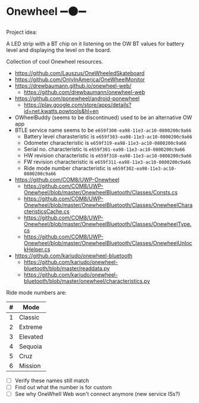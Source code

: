 # Onewheel ➖⚫➖

Project idea:

A LED strip with a BT chip on it listening on the OW BT values for battery level and displaying the level on the board.

Collection of cool Onewheel resources.

- https://github.com/Lauszus/OneWheeledSkateboard
- https://github.com/OnlyInAmerica/OneWheelMonitor
- https://drewbaumann.github.io/onewheel-web/
  - https://github.com/drewbaumann/onewheel-web
- https://github.com/ponewheel/android-ponewheel
  - https://play.google.com/store/apps/details?id=net.kwatts.powtools&hl=en
- OWheelBuddy (seems to be discontinued) used to be an alternative OW app
- BTLE service name seems to be `e659f300-ea98-11e3-ac10-0800200c9a66`
  - Battery level charasteristic is `e659f303-ea98-11e3-ac10-0800200c9a66`
  - Odometer characteristic is `e659f319-ea98-11e3-ac10-0800200c9a66`
  - Serial no. characteristic is `e659f301-ea98-11e3-ac10-0800200c9a66`
  - HW revision characteristic is `e659f318-ea98-11e3-ac10-0800200c9a66`
  - FW revision characteristic is `e659f311-ea98-11e3-ac10-0800200c9a66`
  - Ride mode number characteristic is `e659f302-ea98-11e3-ac10-0800200c9a66`
- https://github.com/COM8/UWP-Onewheel
  - https://github.com/COM8/UWP-Onewheel/blob/master/OnewheelBluetooth/Classes/Consts.cs
  - https://github.com/COM8/UWP-Onewheel/blob/master/OnewheelBluetooth/Classes/OnewheelCharacteristicsCache.cs
  - https://github.com/COM8/UWP-Onewheel/blob/master/OnewheelBluetooth/Classes/OnewheelType.cs
  - https://github.com/COM8/UWP-Onewheel/blob/master/OnewheelBluetooth/Classes/OnewheelUnlockHelper.cs
- https://github.com/kariudo/onewheel-bluetooth
  - https://github.com/kariudo/onewheel-bluetooth/blob/master/readdata.py
  - https://github.com/kariudo/onewheel-bluetooth/blob/master/onewheel/characteristics.py

Ride mode numbers are:

| # | Mode     |
|---|----------|
| 1 | Classic  |
| 2 | Extreme  |
| 3 | Elevated |
| 4 | Sequoia  |
| 5 | Cruz     |
| 6 | Mission  |

- [ ] Verify these names still match
- [ ] Find out what the number is for custom
- [ ] See why OneWhell Web won't connect anymore (new service ISs?)
